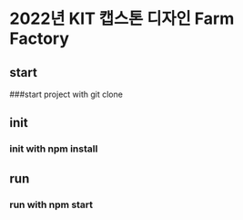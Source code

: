 # 2022년 KIT 캡스톤 디자인 Farm Factory


## start
###start project with git clone

## init 
### init with npm install

## run
### run with npm start
